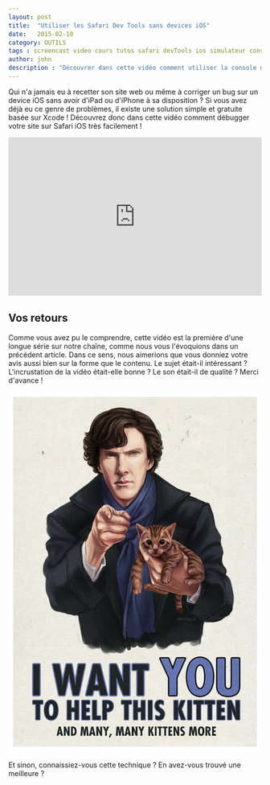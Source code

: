 ```yaml
---
layout: post
title:  "Utiliser les Safari Dev Tools sans devices iOS"
date:   2015-02-10
category: OUTILS
tags : screencast video cours tutos safari devTools ios simulateur console
author: john
description : "Découvrer dans cette vidéo comment utiliser la console de debug de votre navigateur dans un device iOS sans en avoir !"
---
```


Qui n'a jamais eu à recetter son site web ou même à corriger un bug sur un device iOS sans avoir d'iPad ou d'iPhone à sa disposition ? Si vous avez déjà eu ce genre de problèmes, il existe une solution simple et gratuite basée sur Xcode ! Découvrez donc dans cette vidéo comment débugger votre site sur Safari iOS très facilement !

<iframe width="100%" height="315" src="https://www.youtube.com/embed/CPJGeIgo1Q0" frameborder="0" allowfullscreen></iframe>

## Vos retours

Comme vous avez pu le comprendre, cette vidéo est la première d'une longue série sur notre chaîne, comme nous vous l'évoquions dans un précédent article. Dans ce sens, nous aimerions que vous donniez votre avis aussi bien sur la forme que le contenu. Le sujet était-il intéressant ? L'incrustation de la vidéo était-elle bonne ? Le son était-il de qualité ? Merci d'avance !

[![I need you benedict Cumberbatch](/src/articles/screencastSafariDevTools/IWantYou.jpg)](http://arbrenoir.deviantart.com/art/WE-NEED-YOU-296060423)

Et sinon, connaissiez-vous cette technique ? En avez-vous trouvé une meilleure ?
